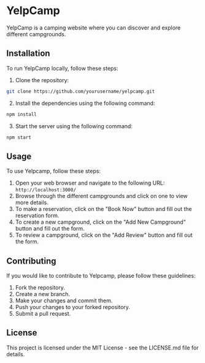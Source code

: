 # YelpCamp

YelpCamp is a camping website where you can discover and explore different campgrounds.

## Installation

To run YelpCamp locally, follow these steps:

1. Clone the repository:
```bash
git clone https://github.com/yourusername/yelpcamp.git
```

2. Install the dependencies using the following command:
```bash
npm install
```


3. Start the server using the following command:
```bash
npm start
```



## Usage

To use Yelpcamp, follow these steps:

1. Open your web browser and navigate to the following URL: `http://localhost:3000/`
2. Browse through the different campgrounds and click on one to view more details.
3. To make a reservation, click on the "Book Now" button and fill out the reservation form.
4. To create a new campground, click on the "Add New Campground" button and fill out the form.
5. To review a campground, click on the "Add Review" button and fill out the form.


## Contributing

If you would like to contribute to Yelpcamp, please follow these guidelines:

1. Fork the repository.
2. Create a new branch.
3. Make your changes and commit them.
4. Push your changes to your forked repository.
5. Submit a pull request.

## License

This project is licensed under the MIT License - see the LICENSE.md file for details.

